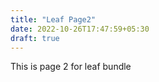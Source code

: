 ```yaml
---
title: "Leaf Page2"
date: 2022-10-26T17:47:59+05:30
draft: true
---
```


This is page 2 for leaf bundle